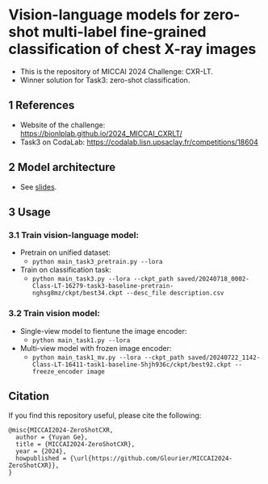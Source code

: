 # Vision-language models for zero-shot multi-label fine-grained classification of chest X-ray images
+ This is the repository of MICCAI 2024 Challenge: CXR-LT.
+ Winner solution for Task3: zero-shot classification.  

## 1 References
+ Website of the challenge: https://bionlplab.github.io/2024_MICCAI_CXRLT/
+ Task3 on CodaLab: https://codalab.lisn.upsaclay.fr/competitions/18604

## 2 Model architecture
+ See [slides](https://drive.google.com/file/d/1K4-BygE4xY2W1jJhcRCgwltZeXdBTfg5/view?usp=sharing).

## 3 Usage
### 3.1 Train vision-language model:
+ Pretrain on unified dataset:
  + `python main_task3_pretrain.py --lora`
+ Train on classification task: 
  + `python main_task3.py --lora --ckpt_path saved/20240718_0002-Class-LT-16279-task3-baseline-pretrain-nghsg8mz/ckpt/best34.ckpt --desc_file description.csv`

### 3.2 Train vision model: 
+ Single-view model to fientune the image encoder: 
  + `python main_task1.py --lora`
+ Multi-view model with frozen image encoder:
  + `python main_task1_mv.py --lora --ckpt_path saved/20240722_1142-Class-LT-16411-task1-baseline-5hjh936c/ckpt/best92.ckpt --freeze_encoder image`


## Citation
If you find this repository useful, please cite the following:
```
@misc{MICCAI2024-ZeroShotCXR,
  author = {Yuyan Ge},
  title = {MICCAI2024-ZeroShotCXR},
  year = {2024},
  howpublished = {\url{https://github.com/Glourier/MICCAI2024-ZeroShotCXR}},
}
```

